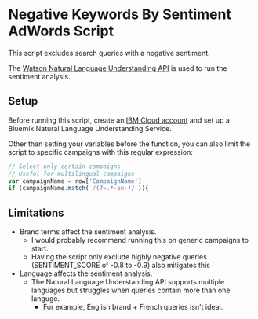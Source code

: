 # Negative Keywords By Sentiment AdWords Script

This script excludes search queries with a negative sentiment.

The [Watson Natural Language Understanding API](https://www.ibm.com/watson/services/natural-language-understanding/) is used to run the sentiment analysis.

## Setup

Before running this script, create an [IBM Cloud account](https://console.bluemix.net/registration/) and set up a Bluemix Natural Language Understanding Service.

Other than setting your variables before the function, you can also limit the script to specific campaigns with this regular expression:

```javascript
// Select only certain campaigns
// Useful for multilingual campaigns
var campaignName = row['CampaignName']
if (campaignName.match( /(?=.*-en-)/ )){
```

## Limitations

- Brand terms affect the sentiment analysis.
  - I would probably recommend running this on generic campaigns to start.
  - Having the script only exclude highly negative queries (SENTIMENT_SCORE of -0.8 to -0.9) also mitigates this
- Language affects the sentiment analysis.
  - The Natural Language Understanding API supports multiple languages but struggles when queries contain more than one languge.
    - For example, English brand + French queries isn't ideal.
